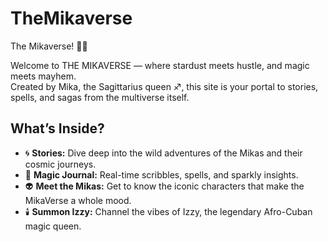 # TheMikaverse
The Mikaverse! 🚀✨

Welcome to THE MIKAVERSE — where stardust meets hustle, and magic meets mayhem.  
Created by Mika, the Sagittarius queen ♐, this site is your portal to stories, spells, and sagas from the multiverse itself.

## What’s Inside?

- 🌀 **Stories:** Dive deep into the wild adventures of the Mikas and their cosmic journeys.  
- 🔮 **Magic Journal:** Real-time scribbles, spells, and sparkly insights.  
- 👽 **Meet the Mikas:** Get to know the iconic characters that make the MikaVerse a whole mood.  
- 🕯️ **Summon Izzy:** Channel the vibes of Izzy, the legendary Afro-Cuban magic queen.
